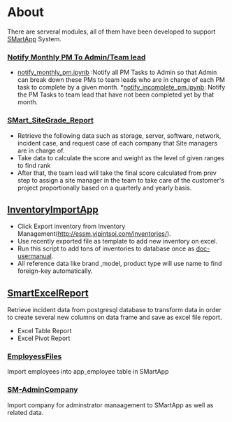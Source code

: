 # About
There are serveral modules, all of them have been developed to support [SMartApp](https://github.com/technqvi/SMartApp) System.

### [Notify Monthly PM To Admin/Team lead](https://github.com/technqvi/SMartApp_ScriptDev/blob/main/PMToDoNotification)
* [notify_monthly_pm.ipynb](https://github.com/technqvi/SMartApp_ScriptDev/blob/main/PMToDoNotification/notify_monthly_pm.ipynb) :Notify all PM Tasks to Admin so that Admin can break down these PMs to team leads who are in charge of each PM task to complete by a given month.
*[notify_incomplete_pm.ipynb](https://github.com/technqvi/SMartApp_ScriptDev/blob/main/PMToDoNotification/notify_incomplete_pm.ipynb): Notify the PM Tasks to team lead that have not been completed yet by that month.

### [SMart_SiteGrade_Report](https://github.com/technqvi/SMartApp_ScriptDev/tree/main/SMart_SiteGrade_Report)
* Retrieve the following data such as storage, server,	software, network,	incident case, and request case of each company that Site managers are in charge of.
* Take data to calculate the score and weight as the level of given ranges to find rank
* After that, the team lead will take the final score calculated from prev step to assign a site manager in the team to take care of the customer's project proportionally based on a quarterly and yearly basis.

## [InventoryImportApp](https://github.com/technqvi/SMartApp_ScriptDev/tree/main/InventoryImportApp)
* Click Export inventory from Inventory Management(http://essm.yipintsoi.com/inventories/).
* Use recently exported file as  template to add new inventory on excel.
* Run this script to add tons of inventories to database once as [doc-usermanual](https://github.com/technqvi/InventoryImportApp/tree/master/doc-usermanual).
* All reference data like brand ,model, product type will use name to find foreign-key automatically.

## [SmartExcelReport](https://github.com/technqvi/SMartApp_ScriptDev/tree/main/SmartExcelReport)
Retrieve incident data from postgresql database to transform data in order to create several new columns on data frame and save as excel file report.
* Excel Table Report
* Excel Pivot Report
### [EmployessFiles](https://github.com/technqvi/SMartApp_ScriptDev/tree/main/EmployessFiles)
Import employees into app_employee table in SMartApp

### [SM-AdminCompany](https://github.com/technqvi/SMartApp_ScriptDev/tree/main/SM-AdminCompany)
Import company for adminstrator manaagement to SMartApp as well as related data.
